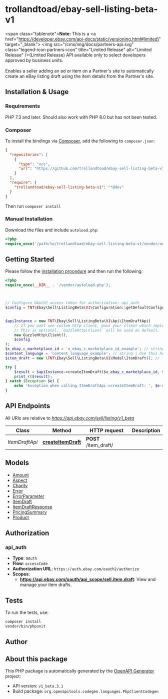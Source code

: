 # trollandtoad/ebay-sell-listing-beta-v1

<span class=\"tablenote\"><b>Note:</b> This is a <a href=\"https://developer.ebay.com/api-docs/static/versioning.html#limited\" target=\"_blank\"> <img src=\"/cms/img/docs/partners-api.svg\" class=\"legend-icon partners-icon\" title=\"Limited Release\"  alt=\"Limited Release\" />(Limited Release)</a> API available only to select developers approved by business units.</span><br /><br />Enables a seller adding an ad or item on a Partner's site to automatically create an eBay listing draft using the item details from the Partner's site.


## Installation & Usage

### Requirements

PHP 7.3 and later.
Should also work with PHP 8.0 but has not been tested.

### Composer

To install the bindings via [Composer](https://getcomposer.org/), add the following to `composer.json`:

```json
{
  "repositories": [
    {
      "type": "vcs",
      "url": "https://github.com/trollandtoad/ebay-sell-listing-beta-v1.git"
    }
  ],
  "require": {
    "trollandtoad/ebay-sell-listing-beta-v1": "*@dev"
  }
}
```

Then run `composer install`

### Manual Installation

Download the files and include `autoload.php`:

```php
<?php
require_once('/path/to/trollandtoad/ebay-sell-listing-beta-v1/vendor/autoload.php');
```

## Getting Started

Please follow the [installation procedure](#installation--usage) and then run the following:

```php
<?php
require_once(__DIR__ . '/vendor/autoload.php');



// Configure OAuth2 access token for authorization: api_auth
$config = TNT\Ebay\Sell\ListingBeta\V1\Configuration::getDefaultConfiguration()->setAccessToken('YOUR_ACCESS_TOKEN');


$apiInstance = new TNT\Ebay\Sell\ListingBeta\V1\Api\ItemDraftApi(
    // If you want use custom http client, pass your client which implements `GuzzleHttp\ClientInterface`.
    // This is optional, `GuzzleHttp\Client` will be used as default.
    new GuzzleHttp\Client(),
    $config
);
$x_ebay_c_marketplace_id = 'x_ebay_c_marketplace_id_example'; // string | Use this header to specify an eBay marketplace ID. For a list of supported sites, see <a href=\"/api-docs/sell/listing/overview.html#API\">API Restrictions</a> in the Listing API overview.
$content_language = 'content_language_example'; // string | Use this header to specify the natural language of the seller. For details, see Content-Language in <a href=\"/api-docs/static/rest-request-components.html#headers\">HTTP request headers</a>. <br /><br /><b> Required: </b>For EBAY_CA in French. <br /><br />(Content-Language = <code>fr-CA</code>)
$item_draft = new \TNT\Ebay\Sell\ListingBeta\V1\Model\ItemDraft(); // \TNT\Ebay\Sell\ListingBeta\V1\Model\ItemDraft

try {
    $result = $apiInstance->createItemDraft($x_ebay_c_marketplace_id, $content_language, $item_draft);
    print_r($result);
} catch (Exception $e) {
    echo 'Exception when calling ItemDraftApi->createItemDraft: ', $e->getMessage(), PHP_EOL;
}

```

## API Endpoints

All URIs are relative to *https://api.ebay.com/sell/listing/v1_beta*

Class | Method | HTTP request | Description
------------ | ------------- | ------------- | -------------
*ItemDraftApi* | [**createItemDraft**](docs/Api/ItemDraftApi.md#createitemdraft) | **POST** /item_draft/ | 

## Models

- [Amount](docs/Model/Amount.md)
- [Aspect](docs/Model/Aspect.md)
- [Charity](docs/Model/Charity.md)
- [Error](docs/Model/Error.md)
- [ErrorParameter](docs/Model/ErrorParameter.md)
- [ItemDraft](docs/Model/ItemDraft.md)
- [ItemDraftResponse](docs/Model/ItemDraftResponse.md)
- [PricingSummary](docs/Model/PricingSummary.md)
- [Product](docs/Model/Product.md)

## Authorization

### api_auth

- **Type**: `OAuth`
- **Flow**: `accessCode`
- **Authorization URL**: `https://auth.ebay.com/oauth2/authorize`
- **Scopes**: 
    - **https://api.ebay.com/oauth/api_scope/sell.item.draft**: View and manage your item drafts.

## Tests

To run the tests, use:

```bash
composer install
vendor/bin/phpunit
```

## Author



## About this package

This PHP package is automatically generated by the [OpenAPI Generator](https://openapi-generator.tech) project:

- API version: `v1_beta.3.1`
- Build package: `org.openapitools.codegen.languages.PhpClientCodegen`
